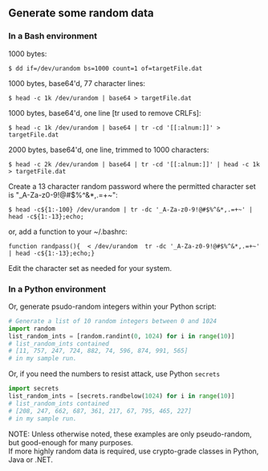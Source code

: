 ## Generate some random data  

### In a Bash environment  
1000 bytes:
```  
$ dd if=/dev/urandom bs=1000 count=1 of=targetFile.dat  
```  
  
1000 bytes, base64'd, 77 character lines:
```  
$ head -c 1k /dev/urandom | base64 > targetFile.dat  
```  
  
1000 bytes, base64'd, one line [tr used to remove CRLFs]:
```  
$ head -c 1k /dev/urandom | base64 | tr -cd '[[:alnum:]]' > targetFile.dat  
```  
  
2000 bytes, base64'd, one line, trimmed to 1000 characters:
```  
$ head -c 2k /dev/urandom | base64 | tr -cd '[[:alnum:]]' | head -c 1k > targetFile.dat  
```  

Create a 13 character random password where the permitted character set is "_A-Za-z0-9!@#$%^&*,.=+~":  
```  
$ head -c${1:-100} /dev/urandom | tr -dc '_A-Za-z0-9!@#$%^&*,.=+~' | head -c${1:-13};echo;  
```  
or, add a function to your ~/.bashrc:
```  
function randpass(){  < /dev/urandom  tr -dc '_A-Za-z0-9!@#$%^&*,.=+~' | head -c${1:-13};echo;}  
```  

Edit the character set as needed for your system.  

### In a Python environment  
Or, generate psudo-random integers within your Python script:   
```python
# Generate a list of 10 random integers between 0 and 1024
import random
list_random_ints = [random.randint(0, 1024) for i in range(10)]
# list_random_ints contained 
# [11, 757, 247, 724, 882, 74, 596, 874, 991, 565]
# in my sample run.
```
Or, if you need the numbers to resist attack, use Python ```secrets```  
```python
import secrets
list_random_ints = [secrets.randbelow(1024) for i in range(10)]
# list_random_ints contained 
# [208, 247, 662, 687, 361, 217, 67, 795, 465, 227]
# in my sample run.
```
  
NOTE: Unless otherwise noted, these examples are only pseudo-random, but good-enough for many purposes.  
If more highly random data is required, use crypto-grade classes in Python, Java or .NET.
